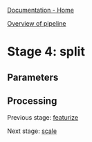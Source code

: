 [Documentation - Home](../index.md)

[Overview of pipeline](03_pipeline.md)

# Stage 4: split

## Parameters

## Processing

Previous stage: [featurize](stages/03_featurize.md)

Next stage: [scale](stages/05_scale.md)
